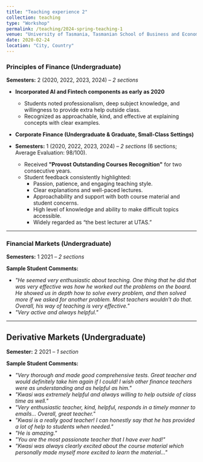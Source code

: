```yaml
---
title: "Teaching experience 2"
collection: teaching
type: "Workshop"
permalink: /teaching/2024-spring-teaching-1
venue: "University of Tasmania, Tasmanian School of Business and Economics"
date: 2020-02-24
location: "City, Country"
---
```


### Principles of Finance (Undergraduate)  
**Semesters:** 2 (2020, 2022, 2023, 2024) – *2 sections*

- **Incorporated AI and Fintech components as early as 2020**  
  - Students noted professionalism, deep subject knowledge, and willingness to provide extra help outside class.  
  - Recognized as approachable, kind, and effective at explaining concepts with clear examples.  

- **Corporate Finance (Undergraduate & Graduate, Small-Class Settings)**
- **Semesters:** 1 (2020, 2022, 2023, 2024) – *2 sections* (6 sections; Average Evaluation: 98/100).  
  - Received **"Provost Outstanding Courses Recognition"** for two consecutive years.  
  - Student feedback consistently highlighted:  
    - Passion, patience, and engaging teaching style.  
    - Clear explanations and well-paced lectures.  
    - Approachability and support with both course material and student concerns.  
    - High level of knowledge and ability to make difficult topics accessible.  
    - Widely regarded as “the best lecturer at UTAS.”  


---

### Financial Markets (Undergraduate) 
**Semesters:** 1 2021 – *2 sections*  

**Sample Student Comments:**  
- *"He seemed very enthusiastic about teaching. One thing that he did that was very effective was how he worked out the problems on the board. He showed us in depth how to solve every problem, and then solved more if we asked for another problem. Most teachers wouldn’t do that. Overall, his way of teaching is very effective."*  
- *"Very active and always helpful."*  

---

##  Derivative Markets (Undergraduate) 
**Semester:** 2 2021 – *1 section*  

**Sample Student Comments:**  
- *"Very thorough and made good comprehensive tests. Great teacher and would definitely take him again if I could! I wish other finance teachers were as understanding and as helpful as him."*  
- *"Kwasi was extremely helpful and always willing to help outside of class time as well."*  
- *"Very enthusiastic teacher, kind, helpful, responds in a timely manner to emails... Overall, great teacher."*  
- *"Kwasi is a really good teacher! I can honestly say that he has provided a lot of help to students when needed."*  
- *"He is amazing."*  
- *"You are the most passionate teacher that I have ever had!"*  
- *"Kwasi was always clearly excited about the course material which personally made myself more excited to learn the material..."*  
